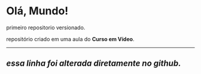 # __Olá, Mundo!__
 primeiro repositorio versionado.
 
repositório criado em uma aula do **Curso em Vídeo**.
***
## *essa linha foi alterada diretamente no github.*


